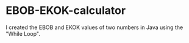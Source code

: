 # EBOB-EKOK-calculator

I created the EBOB and  EKOK values of two numbers in Java using the "While Loop".
